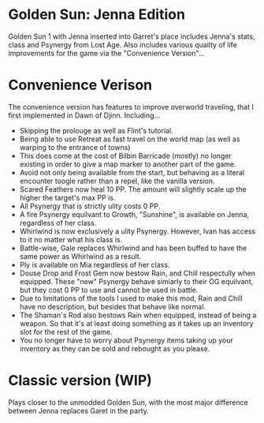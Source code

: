# Golden Sun: Jenna Edition
Golden Sun 1 with Jenna inserted into Garret's place includes Jenna's stats, class and Psynergy from Lost Age. Also includes various quailty of life improvements for the game via the "Convenience Version"...

# Convenience Verison
The convenience version has features to improve overworld traveling, that I first implemented in Dawn of Djinn.  Including...
- Skipping the prolouge as well as Flint's tutorial.
- Being able to use Retreat as fast travel on the world map (as well as warping to the entrance of towns)
- This does come at the cost of Bilbin Barricade (mostly) no longer existing in order to give a map marker to another part of the game.
- Avoid not only being available from the start, but behaving as a literal encounter toogle rather than a repel, like the vanilla version.
- Scared Feathers now heal 10 PP. The amount will slightly scale up the higher the target's max PP is.
- All Psynergy that is strictly ulity costs 0 PP.
- A fire Psynergy equilvant to Growth, "Sunshine", is available on Jenna, regardless of her class.
- Whirlwind is now exclusively a ulity Psynergy. However, Ivan has access to it no matter what his class is.
- Battle-wise, Gale replaces Whirlwind and has been buffed to have the same power as Whirlwind as a result.
- Ply is available on Mia regardless of her class.
- Douse Drop and Frost Gem now bestow Rain, and Chill respectully when equipped.  These "new" Psynergy behave simiarly to their OG equilvant, but they cost 0 PP to use and cannot be used in battle.
- Due to limitations of the tools I used to make this mod, Rain and Chill have no description, but besides that behave like normal.
- The Shaman's Rod also bestows Rain when equipped, instead of being a weapon. So that it's at least doing something as it takes up an inventory slot for the rest of the game.
- You no longer have to worry about Psynergy items taking up your inventory as they can be sold and rebought as you please.

# Classic version (WIP)
Plays closer to the unmodded Golden Sun, with the most major difference between Jenna replaces Garet in the party.

